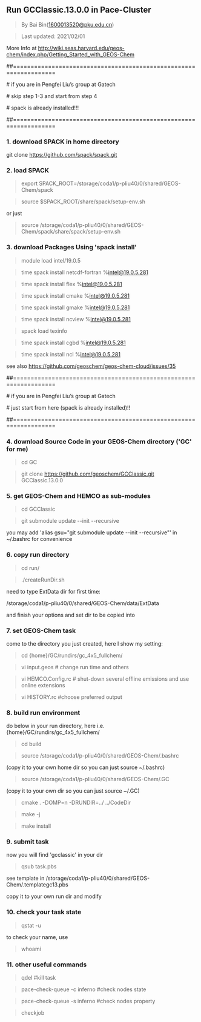 ## Run GCClassic.13.0.0 in Pace-Cluster
> By Bai Bin(1600013520@pku.edu.cn)

> Last updated: 2021/02/01

More Info at http://wiki.seas.harvard.edu/geos-chem/index.php/Getting_Started_with_GEOS-Chem

##==================================================================

\# if you are in Pengfei Liu’s group at Gatech

\# skip step 1-3 and start from step 4

\# spack is already installed!!!

##==================================================================

### 1. download SPACK in home directory
git clone https://github.com/spack/spack.git

### 2. load SPACK
> export SPACK_ROOT=/storage/coda1/p-pliu40/0/shared/GEOS-Chem/spack

> source $SPACK_ROOT/share/spack/setup-env.sh

or just

> source /storage/coda1/p-pliu40/0/shared/GEOS-Chem/spack/share/spack/setup-env.sh

### 3. download Packages Using 'spack install'
> module load intel/19.0.5

> time spack install netcdf-fortran %intel@19.0.5.281

> time spack install flex %intel@19.0.5.281

> time spack install cmake %intel@19.0.5.281

> time spack install gmake %intel@19.0.5.281

> time spack install ncview %intel@19.0.5.281

> spack load texinfo

> time spack install cgbd %intel@19.0.5.281

> time spack install ncl %intel@19.0.5.281

see also https://github.com/geoschem/geos-chem-cloud/issues/35

##==================================================================

\# if you are in Pengfei Liu’s group at Gatech

\# just start from here (spack is already installed)!!

##==================================================================

### 4. download Source Code in your GEOS-Chem directory ('GC' for me)
> cd GC

> git clone https://github.com/geoschem/GCClassic.git GCClassic.13.0.0

### 5. get GEOS-Chem and HEMCO as sub-modules
> cd GCClassic

> git submodule update --init --recursive

you may add 'alias gsu="git submodule update --init --recursive"' in ~/.bashrc for convenience
 
### 6. copy run directory
> cd run/

> ./createRunDir.sh

 need to type ExtData dir for first time:

/storage/coda1/p-pliu40/0/shared/GEOS-Chem/data/ExtData

and finish your options and set dir to be copied into

### 7. set GEOS-Chem task
come to the directory you just created, here I show my setting:

> cd {home}/GC/rundirs/gc_4x5_fullchem/

> vi input.geos          # change run time and others

> vi HEMCO.Config.rc     # shut-down several offline emissions and use online extensions

> vi HISTORY.rc          #choose preferred output

### 8. build run environment
do below in your run directory, here i.e. {home}/GC/rundirs/gc_4x5_fullchem/

> cd build

> source /storage/coda1/p-pliu40/0/shared/GEOS-Chem/.bashrc 

(copy it to your own home dir so you can just source ~/.bashrc)

> source /storage/coda1/p-pliu40/0/shared/GEOS-Chem/.GC 

(copy it to your own dir so you can just source ~/.GC)

> cmake . -DOMP=n -DRUNDIR=../ ../CodeDir

> make -j

> make install

### 9. submit task
now you will find 'gcclassic' in your dir

> qsub task.pbs

see template in /storage/coda1/p-pliu40/0/shared/GEOS-Chem/.templategc13.pbs

copy it to your own run dir and modify


### 10. check your task state
> qstat -u <username>

to check your name, use

> whoami

### 11. other useful commands

> qdel <job id> #kill task

> pace-check-queue -c inferno  #check nodes state

> pace-check-queue -s inferno  #check nodes property

> checkjob <job id>
